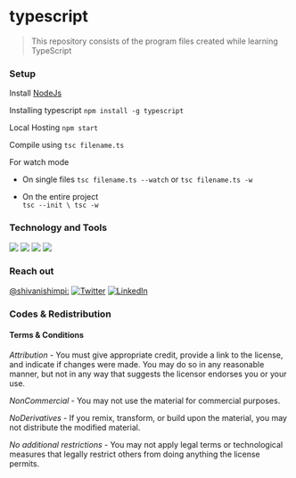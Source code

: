# typescript

> This repository consists of the program files created while learning TypeScript

### Setup
Install [NodeJs](https://nodejs.org/en/)

Installing typescript
`npm install -g typescript`

Local Hosting 
`npm start`

Compile using
`tsc filename.ts` 

For watch mode

- On single files `tsc filename.ts --watch` or `tsc filename.ts -w` 

- On the entire project \
`tsc --init \
tsc -w`
 
### Technology and Tools

![](https://img.shields.io/badge/OS-macOS/Linux/Windows-informational?style=flat&logo=data:image/svg%2bxml;base64,<BASE64_DATA>)
![](https://img.shields.io/badge/Code-TypeScript-informational?style=flat&logo=<LOGO_NAME>&logoColor=white&color=2bbc8a)
![](https://img.shields.io/badge/Framework-React-informational?style=flat&logo=<LOGO_NAME>&logoColor=white&color=2bbc8a)
![](https://img.shields.io/badge/Shell-Zsh-informational?style=flat&logo=<LOGO_NAME>&logoColor=white&color=5a4fcf)


### Reach out

[@shivanishimpi:](https://github.com/shivanishimpi)
[![Twitter][1.2]][1]
[![LinkedIn][2.2]][2]

[1.2]: https://user-images.githubusercontent.com/26264600/88994487-151cad00-d31b-11ea-8795-da01dd1f29d7.png
[2.2]: https://user-images.githubusercontent.com/26264600/88994287-99226500-d31a-11ea-9a80-a91afd654777.png

[1]: https://twitter.com/ShimpiShivani
[2]: https://www.linkedin.com/in/shivani-shimpi-5113a8170/



### Codes & Redistribution
#### Terms & Conditions

*Attribution* - You must give appropriate credit, provide a link to the license, and indicate if changes were made. You may do so in any reasonable manner, but not in any way that suggests the licensor endorses you or your use.

*NonCommercial* - You may not use the material for commercial purposes.

*NoDerivatives* - If you remix, transform, or build upon the material, you may not distribute the modified material.

*No additional restrictions* - You may not apply legal terms or technological measures that legally restrict others from doing anything the license permits.
